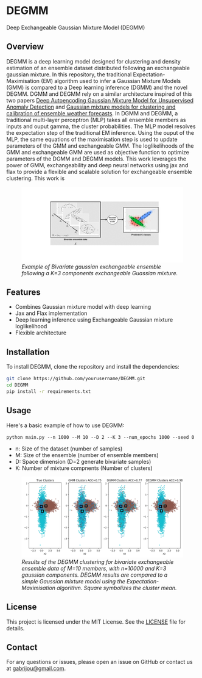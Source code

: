 # DEGMM
Deep Exchangeable Gaussian Mixture Model (DEGMM)
## Overview
DEGMM is a deep learning model designed for clustering and density estimation of an ensemble dataset distributed following an exchangeable gaussian mixture. In this repository, the traditional Expectation-Maximisation (EM) algorithm used to infer a Gaussian Mixture Models (GMM) is compared to a Deep learning inference (DGMM) and the novel DEGMM. DGMM and DEGMM rely on a similar architecture inspired of this two papers [Deep Autoencoding Gaussian Mixture Model for Unsupervised Anomaly Detection](https://openreview.net/forum?id=BJJLHbb0-) and [Gaussian mixture models for clustering and calibration of ensemble weather forecasts](https://www.researchgate.net/profile/Goulven-Monnier/publication/358989436_Gaussian_mixture_models_for_clustering_and_calibration_of_ensemble_weather_forecasts/links/638789c0bbdef30dc9877e90/Gaussian-mixture-models-for-clustering-and-calibration-of-ensemble-weather-forecasts.pdf). In DGMM and DEGMM, a traditional multi-layer perceptron (MLP) takes all ensemble members as inputs and ouput gamma, the cluster probabilities. The MLP model resolves the expectation step of the traditional EM inference. Using the ouput of the MLP, the same equations of the maximisation step is used to update parameters of the GMM and exchangeable GMM. The loglikelihoods of the GMM and exchangeable GMM are used as objective function to optimize parameters of the DGMM and DEGMM models. This work leverages the power of GMM, exchangeability and deep neural networks using jax and flax to provide a flexible and scalable solution for exchangeable ensemble clustering. This work is 

<figure>
  <img
  src="/figures/example.png"
  >
  <em>Example of Bivariate gaussian exchangeable ensemble following a K=3 components exchangeable Guassian mixture.</em>
</figure>


## Features
- Combines Gaussian mixture model with deep learning
- Jax and Flax implementation
- Deep learning inference using Exchangeable Gaussian mixture loglikelihood
- Flexible architecture

## Installation
To install DEGMM, clone the repository and install the dependencies:
```bash
git clone https://github.com/yourusername/DEGMM.git
cd DEGMM
pip install -r requirements.txt
```

## Usage
Here's a basic example of how to use DEGMM:
```shell
python main.py --n 1000 --M 10 --D 2 --K 3 --num_epochs 1000 --seed 0
```
- n: Size of the dataset (number of samples)
- M: Size of the ensemble (number of ensemble members)
- D: Space dimension (D=2 generate bivariate samples)
- K: Number of mixture compnents (Number of clusters)
<figure>
  <img
  src="/figures/results.png"
  >
  <em>Results of the DEGMM clustering for bivariate exchangeable ensemble data of M=10 members, with n=10000 and K=3 gaussian components. DEGMM results are compared to a simple Gaussian mixture model using the Expectation-Maximisation algorithm. Square symbolizes the cluster mean.</em>
</figure>



## License
This project is licensed under the MIT License. See the [LICENSE](LICENSE) file for details.

## Contact
For any questions or issues, please open an issue on GitHub or contact us at gabrijou@gmail.com.